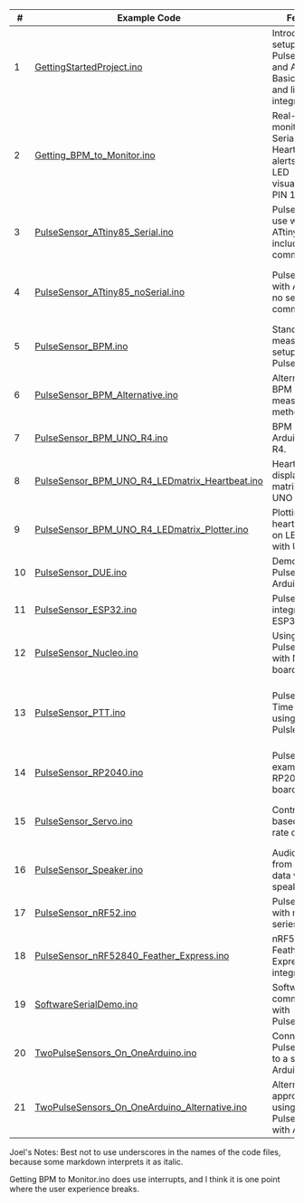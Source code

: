 | #   | Example Code                                                                                                                   | Features                                                                                                          | Ideal For                                   |
|-----|-------------------------------------------------------------------------------------------------------------------------------|-------------------------------------------------------------------------------------------------------------------|---------------------------------------------|
| 1   | [GettingStartedProject.ino](https://github.com/WorldFamousElectronics/PulseSensorPlayground/blob/master/examples/GettingStartedProject/GettingStartedProject.ino) | Introductory setup for PulseSensor and Arduino.<br>Basic hardware and library integration.                        | Beginners, first-time users                 |
| 2   | [Getting_BPM_to_Monitor.ino](https://github.com/WorldFamousElectronics/PulseSensorPlayground/blob/master/examples/Getting_BPM_to_Monitor/Getting_BPM_to_Monitor.ino) | Real-time BPM monitoring on Serial Monitor.<br>Heartbeat alerts.<br>LED visualization on PIN 13.                   | Beginners, basic projects                   |
| 3   | [PulseSensor_ATtiny85_Serial.ino](https://github.com/WorldFamousElectronics/PulseSensorPlayground/blob/master/examples/PulseSensor_ATtiny85_Serial/PulseSensor_ATtiny85_Serial.ino) | PulseSensor use with ATtiny85, including serial communication.                                                    | Projects using ATtiny85, Serial communication |
| 4   | [PulseSensor_ATtiny85_noSerial.ino](https://github.com/WorldFamousElectronics/PulseSensorPlayground/blob/master/examples/PulseSensor_ATtiny85_noSerial/PulseSensor_ATtiny85_noSerial.ino) | PulseSensor with ATtiny85, no serial communication.                                                              | ATtiny85 based projects, simplicity focus   |
| 5   | [PulseSensor_BPM.ino](https://github.com/WorldFamousElectronics/PulseSensorPlayground/blob/master/examples/PulseSensor_BPM/PulseSensor_BPM.ino) | Standard BPM measurement setup with PulseSensor.                                                                 | Standard BPM tracking projects              |
| 6   | [PulseSensor_BPM_Alternative.ino](https://github.com/WorldFamousElectronics/PulseSensorPlayground/blob/master/examples/PulseSensor_BPM_Alternative/PulseSensor_BPM_Alternative.ino) | Alternative BPM measurement method.                                                                              | Alternative approaches, experimental setups |
| 7   | [PulseSensor_BPM_UNO_R4.ino](https://github.com/WorldFamousElectronics/PulseSensorPlayground/blob/master/examples/PulseSensor_BPM_UNO_R4/PulseSensor_BPM_UNO_R4.ino) | BPM setup for Arduino UNO R4.                                                                                   | Arduino UNO R4 specific projects            |
| 8   | [PulseSensor_BPM_UNO_R4_LEDmatrix_Heartbeat.ino](https://github.com/WorldFamousElectronics/PulseSensorPlayground/blob/master/examples/PulseSensor_BPM_UNO_R4_LEDmatrix_Heartbeat/PulseSensor_BPM_UNO_R4_LEDmatrix_Heartbeat.ino) | Heartbeat display on LED matrix using UNO R4.                                                                   | Visual heartbeat display projects           |
| 9   | [PulseSensor_BPM_UNO_R4_LEDmatrix_Plotter.ino](https://github.com/WorldFamousElectronics/PulseSensorPlayground/blob/master/examples/PulseSensor_BPM_UNO_R4_LEDmatrix_Plotter/PulseSensor_BPM_UNO_R4_LEDmatrix_Plotter.ino) | Plotting heartbeat data on LED matrix with UNO R4.                                                              | Advanced visualization, UNO R4 users        |
| 10  | [PulseSensor_DUE.ino](https://github.com/WorldFamousElectronics/PulseSensorPlayground/blob/master/examples/PulseSensor_DUE/PulseSensor_DUE.ino) | Demonstrates PulseSensor on Arduino DUE.                                                                        | Arduino DUE specific projects               |
| 11  | [PulseSensor_ESP32.ino](https://github.com/WorldFamousElectronics/PulseSensorPlayground/blob/master/examples/PulseSensor_ESP32/PulseSensor_ESP32.ino) | PulseSensor integration with ESP32 module.                                                                      | ESP32 advanced projects                     |
| 12  | [PulseSensor_Nucleo.ino](https://github.com/WorldFamousElectronics/PulseSensorPlayground/blob/master/examples/PulseSensor_Nucleo/PulseSensor_Nucleo.ino) | Using PulseSensor with Nucleo boards.                                                                           | Nucleo board specific applications          |
| 13  | [PulseSensor_PTT.ino](https://github.com/WorldFamousElectronics/PulseSensorPlayground/blob/master/examples/PulseSensor_PTT/PulseSensor_PTT.ino) | Pulse Transit Time example using two PulsleSensors | Measure pulse wave velocity with a correspoinding Processing sketch
| 14  | [PulseSensor_RP2040.ino](https://github.com/WorldFamousElectronics/PulseSensorPlayground/blob/master/examples/PulseSensor_RP2040/PulseSensor_RP2040.ino) | PulseSensor examples for RP2040 boards.                                                                         | RP2040 board projects                       |
| 15  | [PulseSensor_Servo.ino](https://github.com/WorldFamousElectronics/PulseSensorPlayground/blob/master/examples/PulseSensor_Servo/PulseSensor_Servo.ino) | Control a servo based on heart rate data.                                                                   | Hardware interaction, creative projects     |
| 16  | [PulseSensor_Speaker.ino](https://github.com/WorldFamousElectronics/PulseSensorPlayground/blob/master/examples/PulseSensor_Speaker/PulseSensor_Speaker.ino) | Audio feedback from heart rate data with a speaker.                                                             | Audio-interactive projects                  |
| 17  | [PulseSensor_nRF52.ino](https://github.com/WorldFamousElectronics/PulseSensorPlayground/blob/master/examples/PulseSensor_nRF52/PulseSensor_nRF52.ino) | PulseSensor with nRF52 series boards.                                                                           | nRF52 Bluetooth projects                    |
| 18  | [PulseSensor_nRF52840_Feather_Express.ino](https://github.com/WorldFamousElectronics/PulseSensorPlayground/blob/master/examples/PulseSensor_nRF52840_Feather_Express/PulseSensor_nRF52840_Feather_Express.ino) | nRF52840 Feather Express board integration.                                                                     | BLE focused, nRF52840 Feather Express users |
| 19  | [SoftwareSerialDemo.ino](https://github.com/WorldFamousElectronics/PulseSensorPlayground/blob/master/examples/SoftwareSerialDemo/SoftwareSerialDemo.ino) | Software serial communication with PulseSensor.                                                                 | Projects requiring software serial comms    |
| 20  | [TwoPulseSensors_On_OneArduino.ino](https://github.com/WorldFamousElectronics/PulseSensorPlayground/blob/master/examples/TwoPulseSensors_On_OneArduino/TwoPulseSensors_On_OneArduino.ino) | Connecting two PulseSensors to a single Arduino.                                                                | Multi-sensor, complex data handling projects|
| 21  | [TwoPulseSensors_On_OneArduino_Alternative.ino](https://github.com/WorldFamousElectronics/PulseSensorPlayground/blob/master/examples/TwoPulseSensors_On_OneArduino_Alternative/TwoPulseSensors_On_OneArduino_Alternative.ino) | Alternative approach for using two PulseSensors with Arduino.                                                    | Experimental setups, alternative methods    |



Joel's Notes:
Best not to use underscores in the names of the code files, because some markdown interprets it as italic.

Getting BPM to Monitor.ino does use interrupts, and I think it is one point where the user experience breaks.

